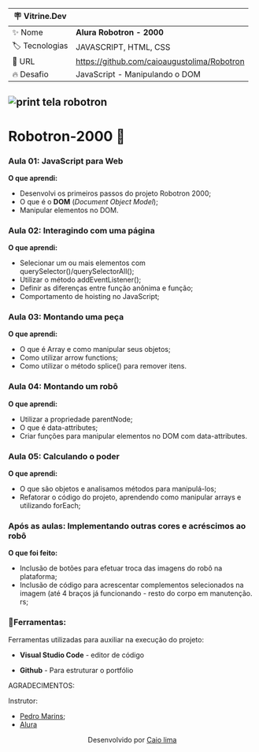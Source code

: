 | :placard: Vitrine.Dev |     |
| ------------- | --- |
| :sparkles: Nome | **Alura Robotron - 2000** 
| :label: Tecnologias | JAVASCRIPT, HTML, CSS 
| :rocket: URL | https://github.com/caioaugustolima/Robotron
| :fire: Desafio | JavaScript - Manipulando o DOM

## ![print tela robotron](https://user-images.githubusercontent.com/50187646/230139864-f7a1289f-ed4b-42a5-9986-a06d21880f43.png)

# Robotron-2000 :robot:

### Aula 01: JavaScript para Web

**O que aprendi:**

- Desenvolvi os primeiros passos do projeto Robotron 2000;
- O que é o **DOM** (_Document Object Model_);
- Manipular elementos no DOM.

### Aula 02: Interagindo com uma página

**O que aprendi:**

- Selecionar um ou mais elementos com querySelector()/querySelectorAll();
- Utilizar o método addEventListener();
- Definir as diferenças entre função anônima e função;
- Comportamento de hoisting no JavaScript;

### Aula 03: Montando uma peça

**O que aprendi:**

- O que é Array e como manipular seus objetos;
- Como utilizar arrow functions;
- Como utilizar o método splice() para remover itens.

### Aula 04: Montando um robô

**O que aprendi:**

- Utilizar a propriedade parentNode;
- O que é data-attributes;
- Criar funções para manipular elementos no DOM com data-attributes.

### Aula 05: Calculando o poder

**O que aprendi:** 

- O que são objetos e analisamos métodos para manipulá-los;
- Refatorar o código do projeto, aprendendo como manipular arrays e utilizando forEach;


### Após as aulas: Implementando outras cores e acréscimos ao robô

**O que foi feito:** 

- Inclusão de botões para efetuar troca das imagens do robô na plataforma;
- Inclusão de código para acrescentar complementos selecionados na imagem (até 4 braços já funcionando - resto do corpo em manutenção. rs;


### :wrench:Ferramentas:

Ferramentas utilizadas para auxiliar na execução do projeto:

- **Visual Studio Code** - editor de código

- **Github** - Para estruturar o portfólio 

AGRADECIMENTOS:

Instrutor:
- [Pedro Marins](https://www.linkedin.com/in/pedromarins/);
- [Alura](https://www.alura.com.br/)   


 <p align="center">Desenvolvido por <a href="https://github.com/caioaugustolima">Caio lima</a></p>
